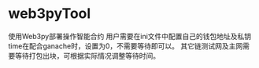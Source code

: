 # web3pyTool
使用Web3py部署操作智能合约
用户需要在ini文件中配置自己的钱包地址及私钥
time在配合ganache时，设置为0，不需要等待即可以。
其它链测试网及主网需要等待打包出块，可根据实际情况调整等待时间。